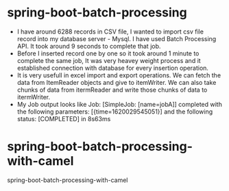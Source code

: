 # spring-boot-batch-processing
- I have around 6288 records in CSV file, I wanted to import csv file record into my database server - Mysql. I have used Batch Processing API. It took around 9 seconds to complete that job. 
- Before I inserted record one by one so it took around 1 minute to complete the same job, It was very heavey weight process and it established connection with database for every insertion operation.
- It is very usefull in excel import and export operations. We can fetch the data from ItemReader<T> objects and give to itemWriter. We can also take chunks of data from itermReader and write those chunks of data to itermWriter.
- My Job output looks like Job: [SimpleJob: [name=jobA]] completed with the following parameters: [{time=1620029545051}] and the following status: [COMPLETED] in 8s63ms

# spring-boot-batch-processing-with-camel
spring-boot-batch-processing-with-camel